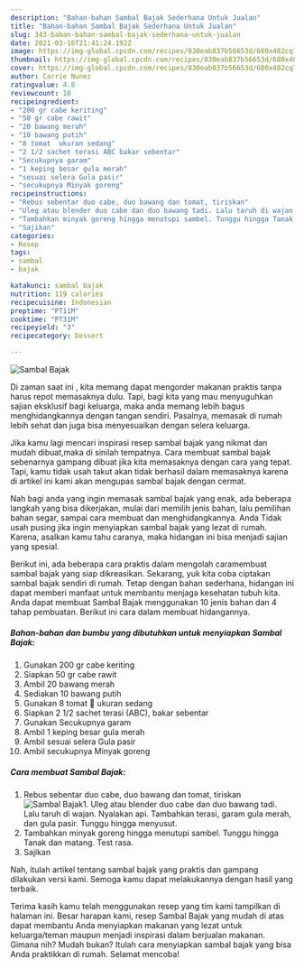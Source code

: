 ```yaml
---
description: "Bahan-bahan Sambal Bajak Sederhana Untuk Jualan"
title: "Bahan-bahan Sambal Bajak Sederhana Untuk Jualan"
slug: 343-bahan-bahan-sambal-bajak-sederhana-untuk-jualan
date: 2021-03-16T21:41:24.192Z
image: https://img-global.cpcdn.com/recipes/830eab837b56653d/680x482cq70/sambal-bajak-foto-resep-utama.jpg
thumbnail: https://img-global.cpcdn.com/recipes/830eab837b56653d/680x482cq70/sambal-bajak-foto-resep-utama.jpg
cover: https://img-global.cpcdn.com/recipes/830eab837b56653d/680x482cq70/sambal-bajak-foto-resep-utama.jpg
author: Carrie Nunez
ratingvalue: 4.8
reviewcount: 10
recipeingredient:
- "200 gr cabe keriting"
- "50 gr cabe rawit"
- "20 bawang merah"
- "10 bawang putih"
- "8 tomat  ukuran sedang"
- "2 1/2 sachet terasi ABC bakar sebentar"
- "Secukupnya garam"
- "1 keping besar gula merah"
- "sesuai selera Gula pasir"
- "secukupnya Minyak goreng"
recipeinstructions:
- "Rebus sebentar duo cabe, duo bawang dan tomat, tiriskan"
- "Uleg atau blender duo cabe dan duo bawang tadi. Lalu taruh di wajan. Nyalakan api. Tambahkan terasi, garam gula merah, dan gula pasir. Tunggu hingga menyusut."
- "Tambahkan minyak goreng hingga menutupi sambel. Tunggu hingga Tanak dan matang. Test rasa."
- "Sajikan"
categories:
- Resep
tags:
- sambal
- bajak

katakunci: sambal bajak 
nutrition: 119 calories
recipecuisine: Indonesian
preptime: "PT11M"
cooktime: "PT31M"
recipeyield: "3"
recipecategory: Dessert

---
```



![Sambal Bajak](https://img-global.cpcdn.com/recipes/830eab837b56653d/680x482cq70/sambal-bajak-foto-resep-utama.jpg)

Di zaman  saat ini , kita memang dapat mengorder makanan praktis tanpa harus repot memasaknya dulu. Tapi, bagi kita yang mau menyuguhkan sajian eksklusif bagi keluarga, maka anda memang lebih bagus menghidangkannya dengan tangan sendiri. Pasalnya, memasak di rumah lebih sehat dan juga bisa menyesuaikan dengan selera keluarga.

Jika kamu lagi mencari inspirasi resep sambal bajak yang nikmat dan mudah dibuat,maka di sinilah tempatnya. Cara membuat sambal bajak  sebenarnya gampang dibuat jika kita memasaknya dengan cara yang tepat. Tapi, kamu tidak usah takut akan tidak berhasil dalam memasaknya 
karena di artikel ini kami akan mengupas sambal bajak dengan cermat.  



Nah bagi anda yang ingin memasak sambal bajak yang enak, ada beberapa langkah yang bisa dikerjakan, mulai dari memilih jenis bahan, lalu pemilihan bahan segar, sampai cara membuat dan menghidangkannya. Anda Tidak usah pusing jika ingin menyiapkan sambal bajak yang lezat di rumah. Karena, asalkan kamu  tahu caranya, maka hidangan ini bisa menjadi sajian yang spesial.

Berikut ini, ada beberapa cara praktis  dalam mengolah caramembuat sambal bajak yang siap dikreasikan. Sekarang, yuk kita coba ciptakan sambal bajak sendiri di rumah. Tetap dengan bahan sederhana, hidangan ini dapat memberi manfaat untuk membantu menjaga kesehatan tubuh kita. Anda dapat membuat Sambal Bajak menggunakan 10 jenis bahan dan 4 tahap pembuatan. Berikut ini cara dalam membuat hidangannya.

<!--inarticleads1-->

##### Bahan-bahan dan bumbu yang dibutuhkan untuk menyiapkan Sambal Bajak:

1. Gunakan 200 gr cabe keriting
1. Siapkan 50 gr cabe rawit
1. Ambil 20 bawang merah
1. Sediakan 10 bawang putih
1. Gunakan 8 tomat 🍅 ukuran sedang
1. Siapkan 2 1/2 sachet terasi (ABC), bakar sebentar
1. Gunakan Secukupnya garam
1. Ambil 1 keping besar gula merah
1. Ambil sesuai selera Gula pasir
1. Ambil secukupnya Minyak goreng




<!--inarticleads2-->

##### Cara membuat Sambal Bajak:

1. Rebus sebentar duo cabe, duo bawang dan tomat, tiriskan
<img src="https://img-global.cpcdn.com/steps/9eed186a2e40875f/160x128cq70/sambal-bajak-langkah-memasak-1-foto.jpg" alt="Sambal Bajak">1. Uleg atau blender duo cabe dan duo bawang tadi. Lalu taruh di wajan. Nyalakan api. Tambahkan terasi, garam gula merah, dan gula pasir. Tunggu hingga menyusut.
1. Tambahkan minyak goreng hingga menutupi sambel. Tunggu hingga Tanak dan matang. Test rasa.
1. Sajikan




Nah, itulah artikel tentang  sambal bajak  yang praktis dan gampang dilakukan versi kami. Semoga kamu dapat melakukannya dengan hasil yang terbaik. 

Terima kasih kamu telah menggunakan resep yang tim kami tampilkan di halaman ini. Besar harapan kami, resep  Sambal Bajak yang mudah di atas dapat membantu Anda menyiapkan makanan yang lezat untuk keluarga/teman maupun menjadi inspirasi dalam berjualan makanan. Gimana nih? Mudah bukan? Itulah cara menyiapkan sambal bajak yang bisa Anda praktikkan di rumah. Selamat mencoba!

